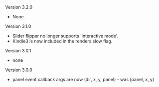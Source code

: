 Version 3.2.0
- None.

Version 3.1.0
- Slider flipper no longer supports 'interactive mode'.
- Kindle3 is now included in the renders.slow flag.

Version 3.0.1
- none

Version 3.0.0
- panel event callback args are now (dir, x, y, panel) - was (panel, x, y)
